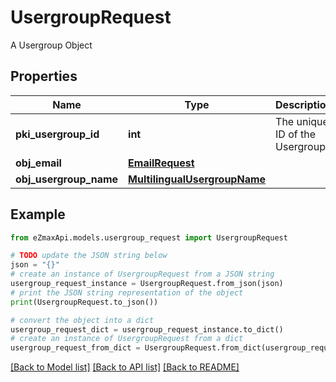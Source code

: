# UsergroupRequest

A Usergroup Object

## Properties

Name | Type | Description | Notes
------------ | ------------- | ------------- | -------------
**pki_usergroup_id** | **int** | The unique ID of the Usergroup | [optional] 
**obj_email** | [**EmailRequest**](EmailRequest.md) |  | [optional] 
**obj_usergroup_name** | [**MultilingualUsergroupName**](MultilingualUsergroupName.md) |  | 

## Example

```python
from eZmaxApi.models.usergroup_request import UsergroupRequest

# TODO update the JSON string below
json = "{}"
# create an instance of UsergroupRequest from a JSON string
usergroup_request_instance = UsergroupRequest.from_json(json)
# print the JSON string representation of the object
print(UsergroupRequest.to_json())

# convert the object into a dict
usergroup_request_dict = usergroup_request_instance.to_dict()
# create an instance of UsergroupRequest from a dict
usergroup_request_from_dict = UsergroupRequest.from_dict(usergroup_request_dict)
```
[[Back to Model list]](../README.md#documentation-for-models) [[Back to API list]](../README.md#documentation-for-api-endpoints) [[Back to README]](../README.md)


